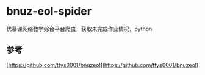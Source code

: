 # bnuz-eol-spider
优慕课网络教学综合平台爬虫，获取未完成作业情况，python

## 参考

[https://github.com/ttys0001/bnuzeol](https://github.com/ttys0001/bnuzeol)